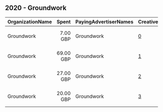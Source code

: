## 2020 - Groundwork 
|OrganizationName|Spent|PayingAdvertiserNames|CreativeUrls|Impressions|Genders|AgeBrackets|CountryCodes|BillingAddresses|CandidateBallotInformation|
|:---|---:|:---|:---|---:|:---|:---|:---|:---|:---|
|Groundwork|7.00 GBP|Groundwork|[0](https://www.snap.com/political-ads/asset/30b9e8314c75fa3cf9882c590c4effde2d6583c088ca6cb65e370c3c65549e35?mediaType=mp4)|9,750||18-|united kingdom|"Trafford Ecology Park,Manchester,M17 1TU,GB"|Groundwork Greater Manchester|
|Groundwork|69.00 GBP|Groundwork|[1](https://www.snap.com/political-ads/asset/4d0106551105b322c4ae33b34c1c24c5b4aba05a181555456818425e5dec7844?mediaType=mp4)|99,969||18-|united kingdom|"Trafford Ecology Park,Manchester,M17 1TU,GB"|Groundwork Greater Manchester|
|Groundwork|27.00 GBP|Groundwork|[2](https://www.snap.com/political-ads/asset/570c1754d1ebf5205eda635ed29969c74ede2e8d41f1812081d8a739f3bb121b?mediaType=mp4)|36,121||18-|united kingdom|"Trafford Ecology Park,Manchester,M17 1TU,GB"|Groundwork Greater Manchester|
|Groundwork|20.00 GBP|Groundwork|[3](https://www.snap.com/political-ads/asset/24ab16e8ea14adbaa037b4cfedcc5267a1e4487fe81be73185a9a353a67f372d?mediaType=mp4)|34,825||18-|united kingdom|"Trafford Ecology Park,Manchester,M17 1TU,GB"|Groundwork Greater Manchester|
